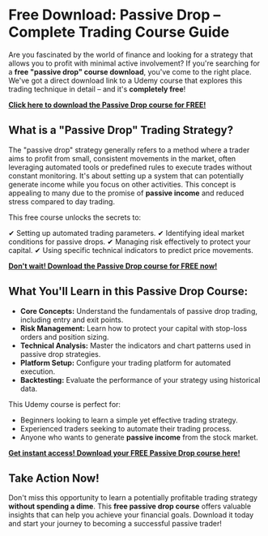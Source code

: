 # Free Download: Passive Drop – Complete Trading Course Guide

Are you fascinated by the world of finance and looking for a strategy that allows you to profit with minimal active involvement? If you're searching for a **free "passive drop" course download**, you've come to the right place. We've got a direct download link to a Udemy course that explores this trading technique in detail – and it's **completely free**!

[**Click here to download the Passive Drop course for FREE!**](https://udemywork.com/passive-drop)

## What is a "Passive Drop" Trading Strategy?

The "passive drop" strategy generally refers to a method where a trader aims to profit from small, consistent movements in the market, often leveraging automated tools or predefined rules to execute trades without constant monitoring. It's about setting up a system that can potentially generate income while you focus on other activities. This concept is appealing to many due to the promise of **passive income** and reduced stress compared to day trading.

This free course unlocks the secrets to:

✔ Setting up automated trading parameters.
✔ Identifying ideal market conditions for passive drops.
✔ Managing risk effectively to protect your capital.
✔ Using specific technical indicators to predict price movements.

[**Don't wait! Download the Passive Drop course for FREE now!**](https://udemywork.com/passive-drop)

## What You'll Learn in this Passive Drop Course:

*   **Core Concepts:** Understand the fundamentals of passive drop trading, including entry and exit points.
*   **Risk Management:** Learn how to protect your capital with stop-loss orders and position sizing.
*   **Technical Analysis:** Master the indicators and chart patterns used in passive drop strategies.
*   **Platform Setup:** Configure your trading platform for automated execution.
*   **Backtesting:** Evaluate the performance of your strategy using historical data.

This Udemy course is perfect for:

*   Beginners looking to learn a simple yet effective trading strategy.
*   Experienced traders seeking to automate their trading process.
*   Anyone who wants to generate **passive income** from the stock market.

[**Get instant access! Download your FREE Passive Drop course here!**](https://udemywork.com/passive-drop)

## Take Action Now!

Don't miss this opportunity to learn a potentially profitable trading strategy **without spending a dime**. This **free passive drop course** offers valuable insights that can help you achieve your financial goals. Download it today and start your journey to becoming a successful passive trader!
